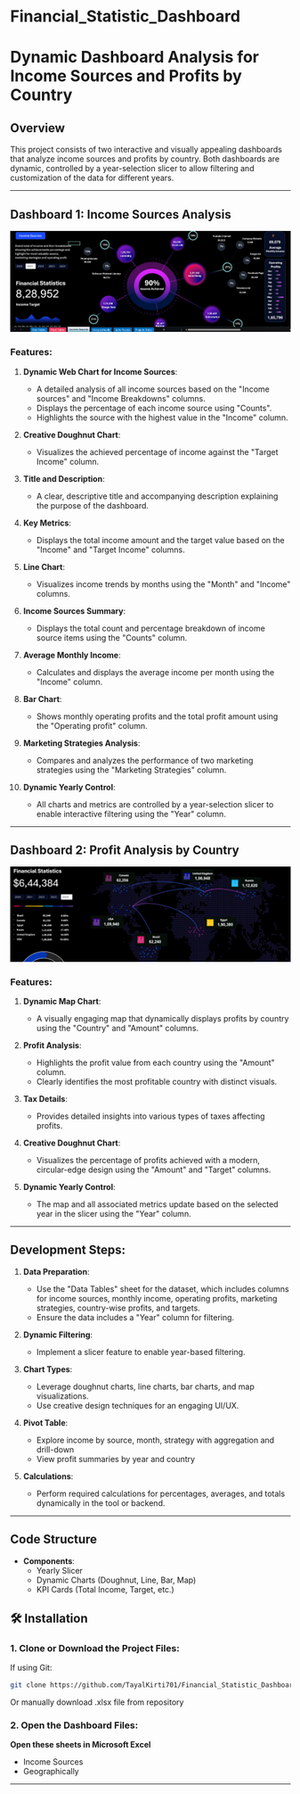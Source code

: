 # Financial_Statistic_Dashboard


# Dynamic Dashboard Analysis for Income Sources and Profits by Country

## Overview
This project consists of two interactive and visually appealing dashboards that analyze income sources and profits by country. Both dashboards are dynamic, controlled by a year-selection slicer to allow filtering and customization of the data for different years.

---

## Dashboard 1: Income Sources Analysis
![Income Sources](https://github.com/TayalKirti701/Financial_Statistic_Dashboard/blob/main/Images/Income_Source.png)
### Features:
1. **Dynamic Web Chart for Income Sources**:
   - A detailed analysis of all income sources based on the "Income sources" and "Income Breakdowns" columns.
   - Displays the percentage of each income source using "Counts".
   - Highlights the source with the highest value in the "Income" column.

2. **Creative Doughnut Chart**:
   - Visualizes the achieved percentage of income against the "Target Income" column.

3. **Title and Description**:
   - A clear, descriptive title and accompanying description explaining the purpose of the dashboard.

4. **Key Metrics**:
   - Displays the total income amount and the target value based on the "Income" and "Target Income" columns.

5. **Line Chart**:
   - Visualizes income trends by months using the "Month" and "Income" columns.

6. **Income Sources Summary**:
   - Displays the total count and percentage breakdown of income source items using the "Counts" column.

7. **Average Monthly Income**:
   - Calculates and displays the average income per month using the "Income" column.

8. **Bar Chart**:
   - Shows monthly operating profits and the total profit amount using the "Operating profit" column.

9. **Marketing Strategies Analysis**:
   - Compares and analyzes the performance of two marketing strategies using the "Marketing Strategies" column.

10. **Dynamic Yearly Control**:
    - All charts and metrics are controlled by a year-selection slicer to enable interactive filtering using the "Year" column.

---

## Dashboard 2: Profit Analysis by Country
![Geographically](https://github.com/TayalKirti701/Financial_Statistic_Dashboard/blob/main/Images/Geographocally.png)
### Features:
1. **Dynamic Map Chart**:
   - A visually engaging map that dynamically displays profits by country using the "Country" and "Amount" columns.

2. **Profit Analysis**:
   - Highlights the profit value from each country using the "Amount" column.
   - Clearly identifies the most profitable country with distinct visuals.

3. **Tax Details**:
   - Provides detailed insights into various types of taxes affecting profits.

4. **Creative Doughnut Chart**:
   - Visualizes the percentage of profits achieved with a modern, circular-edge design using the "Amount" and "Target" columns.

5. **Dynamic Yearly Control**:
   - The map and all associated metrics update based on the selected year in the slicer using the "Year" column.

---

## Development Steps:
1. **Data Preparation**:
   - Use the "Data Tables" sheet for the dataset, which includes columns for income sources, monthly income, operating profits, marketing strategies, country-wise profits, and targets.
   - Ensure the data includes a "Year" column for filtering.

2. **Dynamic Filtering**:
   - Implement a slicer feature to enable year-based filtering.

3. **Chart Types**:
   - Leverage doughnut charts, line charts, bar charts, and map visualizations.
   - Use creative design techniques for an engaging UI/UX.
  
4. **Pivot Table**:
    - Explore income by source, month, strategy with aggregation and drill-down
    - View profit summaries by year and country

4. **Calculations**:
   - Perform required calculations for percentages, averages, and totals dynamically in the tool or backend.

---

## Code Structure

- **Components**:
  - Yearly Slicer
  - Dynamic Charts (Doughnut, Line, Bar, Map)
  - KPI Cards (Total Income, Target, etc.)


## 🛠 Installation

### 1. Clone or Download the Project Files:
If using Git:
```bash
git clone https://github.com/TayalKirti701/Financial_Statistic_Dashboard.git
```

Or manually download .xlsx file from repository

### 2. Open the Dashboard Files:
  **Open these sheets in Microsoft Excel**
  - Income Sources
  - Geographically


---

